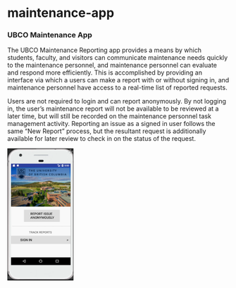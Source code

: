 # maintenance-app
### UBCO Maintenance App

The UBCO Maintenance Reporting app provides a means by which students, faculty, and visitors can communicate maintenance needs quickly to the maintenance personnel, and maintenance personnel can evaluate and respond more efficiently. This is accomplished by providing an interface via which a users can make a report with or without signing in, and maintenance personnel have access to a real-time list of reported requests.

Users are not required to login and can report anonymously. By not logging in, the user’s maintenance report will not be available to be reviewed at a later time, but will still be recorded on the maintenance personnel task management activity. Reporting an issue as a signed in user follows the same “New Report” process, but the resultant request is additionally available for later review to check in on the status of the request.

<img src="https://github.com/bcmclean/maintenance-app/blob/main/maintenance-app.png" width="150" height="300">
